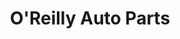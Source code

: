 ---
title: "O'Reilly Auto Parts"
url: /phoenix/oreilly-auto-parts-west-baseline-road-2/
shop: Autoteile
---